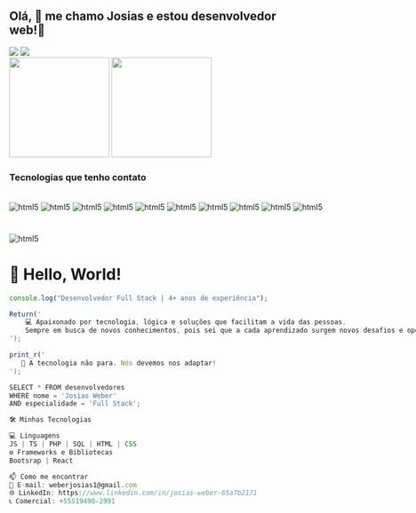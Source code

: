 ## Olá, 👋 me chamo Josias e estou desenvolvedor web!🤝

<div style="display: inline-block;">
<a href="https://www.linkedin.com/in/josias-weber-65a7b2171/" target="_blank"><img src="https://img.shields.io/badge/LinkedIn-0077B5?style=for-the-badge&logo=linkedin&logoColor=white" target="_blank"></a>
<a href="https://www.instagram.com/weberjosias1/" target="_blank"><img src="https://img.shields.io/badge/Instagram-E4405F?style=for-the-badge&logo=instagram&logoColor=white" target="_blank"></a>
</div>

</br>

<div>
<img height="180em" src="https://github-readme-stats.vercel.app/api?username=JWeberDEV&show_icons=true&theme=dracula"/>
<img height="180em" src="https://github-readme-stats.vercel.app/api/top-langs/?username=JWeberDEV&layout=compact&langs_count=16&theme=dracula"/>
</div>


### Tecnologias que tenho contato

<div style="display: inline-block;"><br/>
    <img align="center" alt="html5" src="https://img.shields.io/badge/HTML5-E34F26?style=for-the-badge&logo=html5&logoColor=white"/>
    <img align="center" alt="html5" src="https://img.shields.io/badge/CSS3-1572B6?style=for-the-badge&logo=css3&logoColor=white"/>
    <img align="center" alt="html5" src="https://img.shields.io/badge/Bootstrap-563D7C?style=for-the-badge&logo=bootstrap&logoColor=white"/>
    <img align="center" alt="html5" src="https://img.shields.io/badge/JavaScript-F7DF1E?style=for-the-badge&logo=javascript&logoColor=white"/>
    <img align="center" alt="html5" src="https://img.shields.io/badge/TypeScript-3178C6?style=for-the-badge&logo=typescript&logoColor=white"/>
    <img align="center" alt="html5" src="https://img.shields.io/badge/-ReactJs-61DAFB?logo=react&logoColor=white&style=for-the-badge"/>
    <img align="center" alt="html5" src="https://img.shields.io/badge/PHP-777BB4?style=for-the-badge&logo=php&logoColor=white"/>
    <img align="center" alt="html5" src="https://img.shields.io/badge/Laravel-FF2D20?style=for-the-badge&logo=laravel&logoColor=white"/>
    <img align="center" alt="html5" src="https://img.shields.io/badge/MySQL-00000F?style=for-the-badge&logo=mysql&logoColor=white"/>
    <img align="center" alt="html5" src="https://img.shields.io/badge/Adobe%20XD-470137?style=for-the-badge&logo=Adobe%20XD&logoColor=#FF61F6"/>
<div/>
    
###
    
<div style="display: inline-block"><br/>
    <img align="center" alt="html5" src="https://img.shields.io/badge/Adobe%20Illustrator-FF9A00?style=for-the-badge&logo=adobe%20illustrator&logoColor=white"/>
<div/>

### 
# 👋 Hello, World!

```js
console.log("Desenvolvedor Full Stack | 4+ anos de experiência");

Return('
    💻 Apaixonado por tecnologia, lógica e soluções que facilitam a vida das pessoas.
    Sempre em busca de novos conhecimentos, pois sei que a cada aprendizado surgem novos desafios e oportunidades.
');

print_r('
   📢 A tecnologia não para. Nós devemos nos adaptar!
');

SELECT * FROM desenvolvedores
WHERE nome = 'Josias Weber'
AND especialidade = 'Full Stack';

🛠️ Minhas Tecnologias

💻 Linguagens
JS | TS | PHP | SQL | HTML | CSS
⚙ Frameworks e Bibliotecas
Bootsrap | React

📫 Como me encontrar
📧 E-mail: weberjosias1@gmail.com
🌐 LinkedIn: https://www.linkedin.com/in/josias-weber-65a7b2171
📞 Comercial: +55519490-2991
